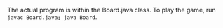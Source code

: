 The actual program is within the Board.java class.  To play the game, run `javac Board.java; java Board`.